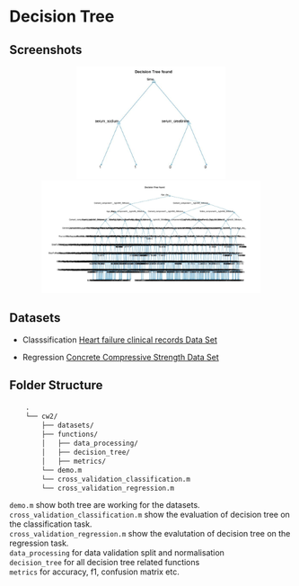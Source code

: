# Decision Tree

## Screenshots
<p align="center" float="left">
  <img src="results\classification_tree.jpg" height="200"/>
  <img src="results\regression_tree.jpg" height="200"/>
</p>

## Datasets
- Classsification
    [Heart failure clinical records Data Set](https://archive.ics.uci.edu/ml/datasets/Heart+failure+clinical+records)
    
- Regression
    [Concrete Compressive Strength Data Set](https://archive.ics.uci.edu/ml/datasets/Concrete+Compressive+Strength)

## Folder Structure

```
    .
    └── cw2/
        ├── datasets/
        ├── functions/
        │   ├── data_processing/
        │   ├── decision_tree/
        │   ├── metrics/
        └── demo.m
        └── cross_validation_classification.m
        └── cross_validation_regression.m
```
`demo.m` show both tree are working for the datasets.   
`cross_validation_classification.m` show the evaluation of decision tree on the classification task.   
`cross_validation_regression.m` show the evalutation of decision tree on the regression task.   
`data_processing` for data validation split and normalisation      
`decision_tree` for all decision tree related functions     
`metrics` for accuracy, f1, confusion matrix etc.      
